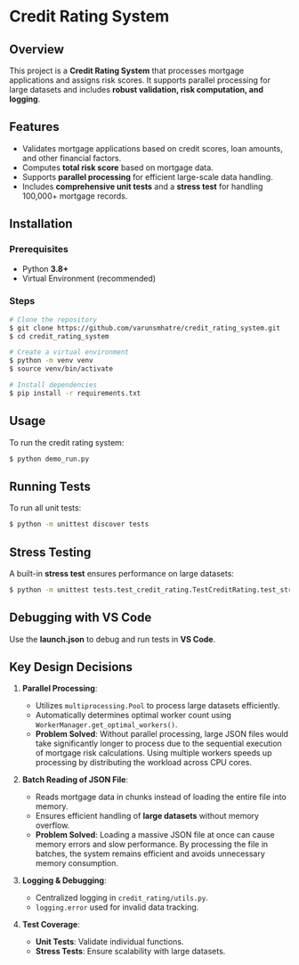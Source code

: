 # Credit Rating System

## Overview
This project is a **Credit Rating System** that processes mortgage applications and assigns risk scores. It supports parallel processing for large datasets and includes **robust validation, risk computation, and logging**.

## Features
- Validates mortgage applications based on credit scores, loan amounts, and other financial factors.
- Computes **total risk score** based on mortgage data.
- Supports **parallel processing** for efficient large-scale data handling.
- Includes **comprehensive unit tests** and a **stress test** for handling 100,000+ mortgage records.

## Installation
### Prerequisites
- Python **3.8+**
- Virtual Environment (recommended)

### Steps
```sh
# Clone the repository
$ git clone https://github.com/varunsmhatre/credit_rating_system.git
$ cd credit_rating_system

# Create a virtual environment
$ python -m venv venv
$ source venv/bin/activate

# Install dependencies
$ pip install -r requirements.txt
```

## Usage
To run the credit rating system:
```sh
$ python demo_run.py
```

## Running Tests
To run all unit tests:
```sh
$ python -m unittest discover tests
```

## Stress Testing
A built-in **stress test** ensures performance on large datasets:
```sh
$ python -m unittest tests.test_credit_rating.TestCreditRating.test_stress_large_data
```

## Debugging with VS Code
Use the **launch.json** to debug and run tests in **VS Code**.

## Key Design Decisions
1. **Parallel Processing**:
   - Utilizes `multiprocessing.Pool` to process large datasets efficiently.
   - Automatically determines optimal worker count using `WorkerManager.get_optimal_workers()`.
   - **Problem Solved**: Without parallel processing, large JSON files would take significantly longer to process due to the sequential execution of mortgage risk calculations. Using multiple workers speeds up processing by distributing the workload across CPU cores.

2. **Batch Reading of JSON File**:
   - Reads mortgage data in chunks instead of loading the entire file into memory.
   - Ensures efficient handling of **large datasets** without memory overflow.
   - **Problem Solved**: Loading a massive JSON file at once can cause memory errors and slow performance. By processing the file in batches, the system remains efficient and avoids unnecessary memory consumption.

3. **Logging & Debugging**:
   - Centralized logging in `credit_rating/utils.py`.
   - `logging.error` used for invalid data tracking.

4. **Test Coverage**:
   - **Unit Tests**: Validate individual functions.
   - **Stress Tests**: Ensure scalability with large datasets.
